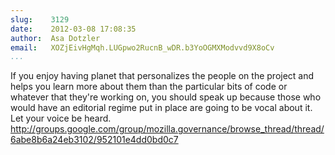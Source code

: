 ```yaml
---
slug:    3129
date:    2012-03-08 17:08:35
author:  Asa Dotzler
email:   XOZjEivHgMqh.LUGpwo2RucnB_wDR.b3YoOGMXModvvd9X8oCv
...
```


If you enjoy having planet that personalizes the people on the project
and helps you learn more about them than the particular bits of code
or whatever that they're working on, you should speak up because those
who would have an editorial regime put in place are going to be vocal
about it. Let your voice be
heard. http://groups.google.com/group/mozilla.governance/browse_thread/thread/6abe8b6a24eb3102/952101e4dd0bd0c7
